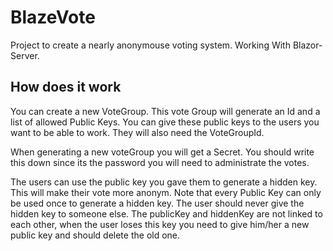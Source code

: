 # BlazeVote

Project to create a nearly anonymouse voting system. Working With Blazor-Server.

## How does it work

You can create a new VoteGroup. This vote Group will generate an Id and a list of allowed Public Keys. You can give these
public keys to the users you want to be able to work. They will also need the VoteGroupId. 

When generating a new voteGroup you will get a Secret. You should write this down since its the password you will
need to administrate the votes. 

The users can use the public key you gave them to generate a hidden key. This will make their vote more anonym. 
Note that every Public Key can only be used once to generate a hidden key. The user should never give the hidden key
to someone else. The publicKey and hiddenKey are not linked to each other, when the user loses this key you need to give him/her
a new public key and should delete the old one.

